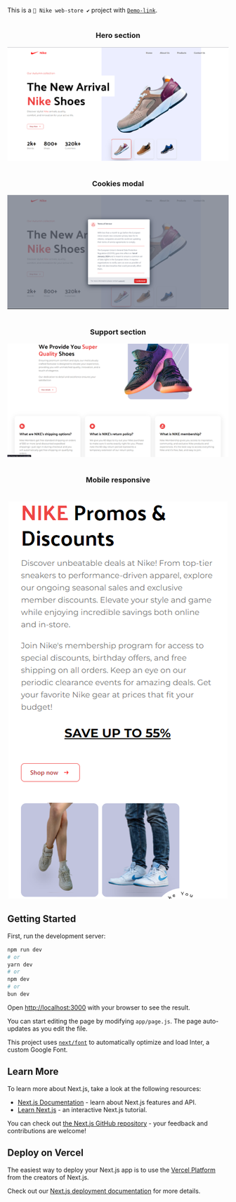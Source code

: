 This is a ` 👟 Nike web-store ✔️ ` project with [`Demo-link`](https://nike-ebon-eight.vercel.app/). 
</br>
 # <h3 align="center">Hero section</h3>
![Hero section img](assets/images/hero.png)

#  <h3 align="center">Cookies modal</h3>
![Cookies Modal img](assets/images/CookiesModal.png)

# <h3 align="center">Support section</h3>
![Support section img](<assets/images/Support section.png>)

# <h3 align="center">Mobile responsive</h3>
# <h3 align="center">![Responsive](assets/images/mobile.png)</h3>
## Getting Started

First, run the development server:

```bash
npm run dev
# or
yarn dev
# or
npm dev
# or
bun dev
```

Open [http://localhost:3000](http://localhost:3000) with your browser to see the result.

You can start editing the page by modifying `app/page.js`. The page auto-updates as you edit the file.

This project uses [`next/font`](https://nextjs.org/docs/basic-features/font-optimization) to automatically optimize and load Inter, a custom Google Font.

## Learn More

To learn more about Next.js, take a look at the following resources:

- [Next.js Documentation](https://nextjs.org/docs) - learn about Next.js features and API.
- [Learn Next.js](https://nextjs.org/learn) - an interactive Next.js tutorial.

You can check out [the Next.js GitHub repository](https://github.com/vercel/next.js/) - your feedback and contributions are welcome!

## Deploy on Vercel

The easiest way to deploy your Next.js app is to use the [Vercel Platform](https://vercel.com/new?utm_medium=default-template&filter=next.js&utm_source=create-next-app&utm_campaign=create-next-app-readme) from the creators of Next.js.

Check out our [Next.js deployment documentation](https://nextjs.org/docs/deployment) for more details.
